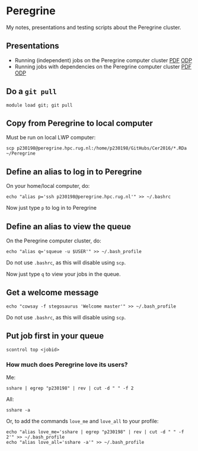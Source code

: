# Peregrine

My notes, presentations and testing scripts about the Peregrine cluster.

## Presentations

 * Running (independent) jobs on the Peregrine computer cluster [PDF](independent_jobs.pdf) [ODP](independent_jobs.odp)
 * Running jobs with dependencies on the Peregrine computer cluster [PDF](job_dependencies.pdf) [ODP](job_dependencies.odp)

## Do a `git pull`

```
module load git; git pull
```

## Copy from Peregrine to local computer

Must be run on local LWP computer:

```
scp p230198@peregrine.hpc.rug.nl:/home/p230198/GitHubs/Cer2016/*.RDa ~/Peregrine
```

## Define an alias to log in to Peregrine

On your home/local computer, do:

```
echo "alias p='ssh p230198@peregrine.hpc.rug.nl'" >> ~/.bashrc
```

Now just type `p` to log in to Peregrine

## Define an alias to view the queue

On the Peregrine computer cluster, do:

```
echo "alias q='squeue -u $USER'" >> ~/.bash_profile
```

Do not use `.bashrc`, as this will disable using `scp`.

Now just type `q` to view your jobs in the queue.

## Get a welcome message

```
echo "cowsay -f stegosaurus 'Welcome master'" >> ~/.bash_profile
```

Do not use `.bashrc`, as this will disable using `scp`.

## Put job first in your queue

`scontrol top <jobid>`

### How much does Peregrine love its users?

Me:

```
sshare | egrep "p230198" | rev | cut -d " " -f 2
```

All:

```
sshare -a
```

Or, to add the commands `love_me` and `love_all` to your profile:

```
echo "alias love_me='sshare | egrep "p230198" | rev | cut -d " " -f 2'" >> ~/.bash_profile
echo "alias love_all='sshare -a'" >> ~/.bash_profile
```